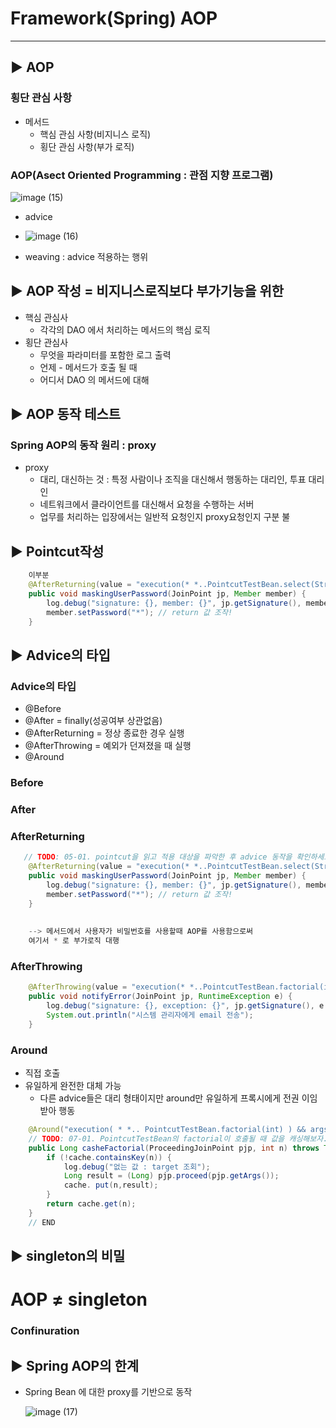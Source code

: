 # Framework(Spring) AOP
---
## ▶️ AOP

### 횡단 관심 사항

- 메서드
    - 핵심 관심 사항(비지니스 로직)
    - 횡단 관심 사항(부가 로직)

### AOP(Asect Oriented Programming : 관점 지향 프로그램)

![image (15)](https://github.com/user-attachments/assets/37c4cf35-a04a-4e88-9f8f-3cf7da403e6e)

- advice
- 
    ![image (16)](https://github.com/user-attachments/assets/25e04bed-aa61-4db6-80b7-f188203a3e49)

- weaving : advice 적용하는 행위

## ▶️ AOP 작성  = 비지니스로직보다 부가기능을 위한

- 핵심 관심사
    - 각각의 DAO 에서 처리하는 메서드의 핵심 로직
- 횡단 관심사
    - 무엇을  파라미터를 포함한 로그 출력
    - 언제 - 메서드가 호출 될 때
    - 어디서  DAO 의 메서드에 대해

## ▶️ AOP 동작 테스트

### Spring AOP의 동작 원리 : proxy

- proxy
    - 대리, 대신하는 것  : 특정 사람이나 조직을 대신해서 행동하는 대리인, 투표 대리인
    - 네트워크에서 클라이언트를 대신해서 요청을 수행하는 서버
    - 업무를 처리하는 입장에서는 일반적 요청인지 proxy요청인지 구분 불

## ▶️ Pointcut작성

```java
    이부분
    @AfterReturning(value = "execution(* *..PointcutTestBean.select(String))", returning = "member")
    public void maskingUserPassword(JoinPoint jp, Member member) {
        log.debug("signature: {}, member: {}", jp.getSignature(), member);
        member.setPassword("*"); // return 값 조작!
    }
```

## ▶️ Advice의 타입

### Advice의 타입

- @Before
- @After  = finally(성공여부 상관없음)
- @AfterReturning   = 정상 종료한 경우 실행
- @AfterThrowing   = 예외가 던져졌을 때 실행
- @Around

### Before

### After

### AfterReturning

```java
   // TODO: 05-01. pointcut을 읽고 적용 대상을 파악한 후 advice 동작을 확인하세요.
    @AfterReturning(value = "execution(* *..PointcutTestBean.select(String))", returning = "member")
    public void maskingUserPassword(JoinPoint jp, Member member) {
        log.debug("signature: {}, member: {}", jp.getSignature(), member);
        member.setPassword("*"); // return 값 조작!
    }
    
    
    --> 메서드에서 사용자가 비밀번호를 사용할때 AOP를 사용함으로써 
    여기서 * 로 부가로직 대행
```

### AfterThrowing

```java
    @AfterThrowing(value = "execution(* *..PointcutTestBean.factorial(int))", throwing = "e")
    public void notifyError(JoinPoint jp, RuntimeException e) {
        log.debug("signature: {}, exception: {}", jp.getSignature(), e.getMessage());
        System.out.println("시스템 관리자에게 email 전송");
    }

```

### Around

- 직접 호출
- 유일하게 완전한 대체 가능
    - 다른 advice들은 대리 형태이지만 around만 유일하게 프록시에게 전권 이임 받아 행동

```java
	@Around("execution( * *.. PointcutTestBean.factorial(int) ) && args(n)")
	// TODO: 07-01. PointcutTestBean의 factorial이 호출될 때 값을 캐싱해보자.
	public Long casheFactorial(ProceedingJoinPoint pjp, int n) throws Throwable {
		if (!cache.containsKey(n)) {
			log.debug("없는 값 : target 조회");
			Long result = (Long) pjp.proceed(pjp.getArgs());
			cache. put(n,result);
		}
		return cache.get(n);
	}
	// END
```

## ▶️ singleton의 비밀

# AOP ≠ singleton

### Confinuration

## ▶️ Spring AOP의 한계

- Spring Bean 에 대한 proxy를 기반으로 동작
    
   ![image (17)](https://github.com/user-attachments/assets/d3d0f404-f7af-459b-863a-97487bd83140)
